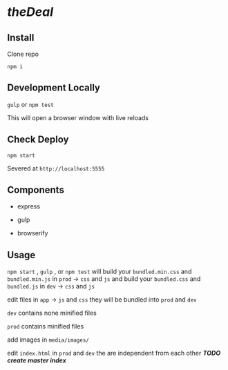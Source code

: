 # _theDeal_

## Install
Clone repo

`npm i`

## Development Locally
`gulp` or `npm test`

This will open a browser window with live reloads

## Check Deploy
`npm start`

Severed at `http://localhost:5555`

## Components
- express

- gulp

- browserify

## Usage
`npm start` , `gulp` ,  or `npm test` will build your `bundled.min.css` and `bundled.min.js` in `prod` -> `css` and `js` and build your `bundled.css` and `bundled.js` in `dev` -> `css` and `js`

edit files in `app` -> `js` and `css` they will be bundled into `prod` and `dev`

`dev` contains none minified files

`prod` contains minified files

add images in `media/images/`

edit `index.html` in `prod` and `dev` the are independent from each other ___TODO create master index___


